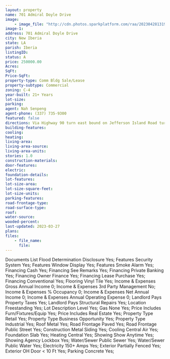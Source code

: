 ```yaml
---
layout: property
name: 701 Admiral Doyle Drive 
image:
    - image_file: "http://cdn.photos.sparkplatform.com/raa/20230428131927242562000000.jpg"
image-1:
address: 701 Admiral Doyle Drive
city: New Iberia
state: LA
parish: Iberia
listingID: 
status: A
price: 250000.00
Acres: 
SqFt: 
Price-SqFt: 
property-type: Comm Bldg Sale/Lease
property-subtype: Commercial
zoning: C-4
year-built: 21+ Years
lot-size: 
parking: 
agent: Nah Senpeng
agent-phone: (337) 735-9300
featured: false
directions: Via Highway 90 turn east bound on Jefferson Island Road turn Left on Admiral Doyle property will be on the left.
building-features: 
cooling: 
heating: 
living-area: 
living-area-source: 
living-area-units: 
stories: 1.0
construction-materials: 
door-features: 
electric: 
foundation-details: 
lot-features: 
lot-size-area: 
lot-size-square-feet: 
lot-size-units: 
parking-features: 
road-frontage-type: 
road-surface-type: 
roof: 
water-source: 
wooded-percent: 
last-updated: 2023-03-27
plans: 
files:
    - file_name:
      file:
---
```

Documents List	Flood Determination Disclosure	Yes;
Features	Security System	Yes;
Features	Window Display	Yes;
Features	Smoke Alarm	Yes;
Financing	Cash	Yes;
Financing	See Remarks	Yes;
Financing	Private Banking	Yes;
Financing	Owner Finance	Yes;
Financing	Lease Purchase	Yes;
Financing	Conventional	Yes;
Flooring	Vinyl Tile	Yes;
Income & Expenses	Gross Annual Income	0;
Income & Expenses	3rd Party Management	No;
Income & Expenses	% Occupancy	0;
Income & Expenses	Net Annual Income	0;
Income & Expenses	Annual Operating Expense	0;
Landlord Pays	Property Taxes	Yes;
Landlord Pays	Structural Repairs	Yes;
Location	Freestanding	Yes;
Lot Description	Level	Yes;
Gas	None	Yes;
Price Includes	Furn/Fixtures/Equip	Yes;
Price Includes	Real Estate	Yes;
Property Type	Retail	Yes;
Property Type	Business Opportunity	Yes;
Property Type	Industrial	Yes;
Roof	Metal	Yes;
Road Frontage	Paved	Yes;
Road Frontage	Public Street	Yes;
Construction	Metal Siding	Yes;
Cooling	Central Air	Yes;
Foundation	Slab	Yes;
Heating	Central	Yes;
Showing	Show Anytime	Yes;
Showing	Agency Lockbox	Yes;
Water/Sewer	Public Sewer	Yes;
Water/Sewer	Public Water	Yes;
Electricity	150+ Amps	Yes;
Exterior	Partially Fenced	Yes;
Exterior	OH Door < 10 Ft	Yes;
Parking	Concrete	Yes;

